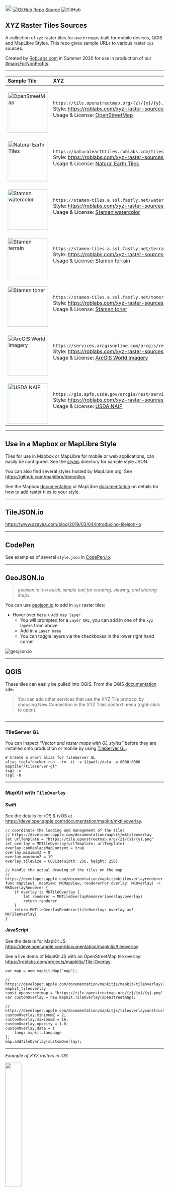 <!--
// https://jekyllrb.com/docs/configuration/environments/
jekyll.environment: development
jekyll.version: 3.9.3

TEST

* [index.md](https://RobLabs.com/xyz)
* [index.md](https://RobLabs.com/xyz-raster-sources)
* [readme.md](https://github.com/roblabs/xyz-raster-sources)

 -->

  <p><a href="https://roblabs.com"><img src="https://avatars.githubusercontent.com/u/118112" style="border-radius:4px" width="20" /></a>
<a href="https://github.com/roblabs/xyz-raster-sources"><img src="https://img.shields.io/github/stars/roblabs/xyz-raster-sources?label=Source&amp;style=social" alt="GitHub Repo Source" /></a>
<img src="https://img.shields.io/github/license/roblabs/xyz-raster-sources" alt="GitHub" /></p>

  <h2 id="xyz-raster-tiles-sources">XYZ Raster Tiles Sources</h2>

  <p>A collection of <code class="language-plaintext highlighter-rouge">xyz</code> raster tiles for use in maps built for mobile devices, QGIS and MapLibre Styles.  This repo gives sample URLs to various raster <code class="language-plaintext highlighter-rouge">xyz</code> sources.</p>

  <p>Created by <a href="https://roblabs.com">RobLabs.com</a> in Summer 2020 for use in production of our <a href="https://twitter.com/hashtag/mapsForNonProfits">#mapsForNonProfits</a>.</p>

  <hr />

  <table>
    <thead>
      <tr>
        <th style="text-align: left">Sample Tile <img width="150" /></th>
        <th style="text-align: left">XYZ <img width="200" /></th>
      </tr>
    </thead>
    <tbody>
      <tr>
        <td style="text-align: left"><br /><img width="128px" alt="OpenStreetMap" src="https://tile.openstreetmap.org/9/89/206.png" /></td>
        <td style="text-align: left"><code class="language-plaintext highlighter-rouge">https://tile.openstreetmap.org/{z}/{x}/{y}.png</code> <br /> Style:  <a href="https://roblabs.com/xyz-raster-sources/styles/openstreetmap.json" target="_blank">https://roblabs.com/xyz-raster-sources/styles/openstreetmap.json</a> <br /> Usage &amp; License: <a href="https://operations.osmfoundation.org/policies/tiles/" target="_blank">OpenStreetMap</a></td>
      </tr>
      <tr>
        <td style="text-align: left"><br /><img width="128px" alt="Natural Earth Tiles" src="https://naturalearthtiles.roblabs.com/tiles/natural_earth_2.raster/2/0/1.png" /></td>
        <td style="text-align: left"><code class="language-plaintext highlighter-rouge">https://naturalearthtiles.roblabs.com/tiles/natural_earth_cross_blended_hypso_shaded_relief.raster/{z}/{x}/{y}.png</code> <br /> Style:  <a href="https://roblabs.com/xyz-raster-sources/styles/naturalearthtiles.json" target="_blank">https://roblabs.com/xyz-raster-sources/styles/naturalearthtiles.json</a> <br /> Usage &amp; License: <a href="https://github.com/lukasmartinelli/naturalearthtiles#license" target="_blank">Natural Earth Tiles</a></td>
      </tr>
      <tr>
        <td style="text-align: left"><br /><img width="128px" alt="Stamen watercolor" src="https://stamen-tiles.a.ssl.fastly.net/watercolor/9/89/206.jpg" /></td>
        <td style="text-align: left"><code class="language-plaintext highlighter-rouge">https://stamen-tiles.a.ssl.fastly.net/watercolor/{z}/{x}/{y}.jpg</code> <br /> Style:  <a href="https://roblabs.com/xyz-raster-sources/styles/stamen-multi-rasters.json" target="_blank">https://roblabs.com/xyz-raster-sources/styles/stamen-multi-rasters.json</a> <br /> Usage &amp; License: <a href="http://maps.stamen.com/#watercolor/11/32.7134/-117.2059" target="_blank">Stamen watercolor</a></td>
      </tr>
      <tr>
        <td style="text-align: left"><br /><img width="128px" alt="Stamen terrain" src="https://stamen-tiles.a.ssl.fastly.net/terrain/9/89/206.jpg" /></td>
        <td style="text-align: left"><code class="language-plaintext highlighter-rouge">https://stamen-tiles.a.ssl.fastly.net/terrain/{z}/{x}/{y}.jpg</code> <br /> Style:  <a href="https://roblabs.com/xyz-raster-sources/styles/stamen-multi-rasters.json" target="_blank">https://roblabs.com/xyz-raster-sources/styles/stamen-multi-rasters.json</a> <br /> Usage &amp; License: <a href="http://maps.stamen.com/#terrain/11/32.7134/-117.2059" target="_blank">Stamen terrain</a></td>
      </tr>
      <tr>
        <td style="text-align: left"><br /><img width="128px" alt="Stamen toner" src="https://stamen-tiles.a.ssl.fastly.net/toner/9/89/206.png" /></td>
        <td style="text-align: left"><code class="language-plaintext highlighter-rouge">https://stamen-tiles.a.ssl.fastly.net/toner/{z}/{x}/{y}.png</code> <br /> Style:  <a href="https://roblabs.com/xyz-raster-sources/styles/stamen-multi-rasters.json" target="_blank">https://roblabs.com/xyz-raster-sources/styles/stamen-multi-rasters.json</a> <br /> Usage &amp; License: <a href="http://maps.stamen.com/#toner/11/32.7134/-117.2059" target="_blank">Stamen toner</a></td>
      </tr>
      <tr>
        <td style="text-align: left"><br /><img width="128px" alt="ArcGIS World Imagery" src="https://services.arcgisonline.com/arcgis/rest/services/World_Imagery/MapServer/tile/9/206/89" /></td>
        <td style="text-align: left"><code class="language-plaintext highlighter-rouge">https://services.arcgisonline.com/arcgis/rest/services/World_Imagery/MapServer/tile/{z}/{y}/{x}</code> <br /> Style:  <a href="https://roblabs.com/xyz-raster-sources/styles/arcgis-world-imagery.json" target="_blank">https://roblabs.com/xyz-raster-sources/styles/arcgis-world-imagery.json</a> <br /> Usage &amp; License: <a href="https://services.arcgisonline.com/ArcGIS/rest/services/World_Imagery/MapServer" target="_blank">ArcGIS World Imagery</a></td>
      </tr>
      <tr>
        <td style="text-align: left"><br /><img width="128px" alt="USDA NAIP" src="https://gis.apfo.usda.gov/arcgis/rest/services/NAIP/USDA_CONUS_PRIME/ImageServer/tile/9/206/89" /></td>
        <td style="text-align: left"><code class="language-plaintext highlighter-rouge">https://gis.apfo.usda.gov/arcgis/rest/services/NAIP/USDA_CONUS_PRIME/ImageServer/tile/{z}/{y}/{x}</code> <br /> Style:  <a href="https://roblabs.com/xyz-raster-sources/styles/usda-naip.json" target="_blank">https://roblabs.com/xyz-raster-sources/styles/usda-naip.json</a> <br /> Usage &amp; License: <a href="https://gis.apfo.usda.gov/arcgis/rest/services/NAIP/USDA_CONUS_PRIME/ImageServer" target="_blank">USDA NAIP</a></td>
      </tr>
    </tbody>
  </table>

  <hr />

  <h2 id="use-in-a-mapbox-or-maplibre-style">Use in a Mapbox or MapLibre Style</h2>

  <p>Tiles for use in Mapbox or MapLibre for mobile or web applications, can easily be configured.  See the <a href="styles" target="blank">styles</a> directory for sample style JSON.</p>

  <p>You can also find several styles hosted by MapLibre.org.  See <a href="https://github.com/maplibre/demotiles">https://github.com/maplibre/demotiles</a>.</p>

  <p>See the Mapbox <a href="https://docs.mapbox.com/mapbox-gl-js/style-spec/sources/#raster">documentation</a> or MapLibre <a href="https://maplibre.org/maplibre-gl-js-docs/example/map-tiles/">documentation</a> on details for how to add raster tiles to your style.</p>

  <hr />

  <h2 id="tilejsonio">TileJSON.io</h2>

  <p><a href="https://www.azavea.com/blog/2019/03/04/introducing-tilejson-io">https://www.azavea.com/blog/2019/03/04/introducing-tilejson-io</a></p>

  <hr />

  <h2 id="codepen">CodePen</h2>

  <p>See examples of several <code class="language-plaintext highlighter-rouge">style.json</code> in <a href="https://codepen.io/roblabs/pen/JjXXMLz">CodePen.io</a>.</p>

  <hr />

  <h2 id="geojsonio">GeoJSON.io</h2>

  <blockquote>
    <p><em>geojson.io is a quick, simple tool for creating, viewing, and sharing maps.</em></p>
  </blockquote>

  <p>You can use <a href="https://geojson.io">geojson.io</a> to add in <code class="language-plaintext highlighter-rouge">xyz</code> raster tiles:</p>

  <ul>
    <li>Hover over <code class="language-plaintext highlighter-rouge">Meta</code> &gt; <code class="language-plaintext highlighter-rouge">Add map layer</code>
      <ul>
        <li>You will prompted for a <code class="language-plaintext highlighter-rouge">Layer URL</code>, you can add in one of the <code class="language-plaintext highlighter-rouge">xyz</code> layers from above</li>
        <li>Add in a <code class="language-plaintext highlighter-rouge">Layer name</code></li>
        <li>You can toggle layers via the checkboxes in the lower right hand corner</li>
      </ul>
    </li>
  </ul>

  <p><img src="https://user-images.githubusercontent.com/118112/89742168-624ffb80-da4c-11ea-9a9f-8a8e6ce786b0.gif" alt="geojson.io" /></p>

  <hr />

  <h2 id="qgis">QGIS</h2>

  <p>These tiles can easily be pulled into QGIS.  From the QGIS <a href="https://docs.qgis.org/3.10/en/docs/user_manual/managing_data_source/opening_data.html#using-xyz-tile-services">documentation</a> site:</p>

  <blockquote>
    <p>You can add other services that use the XYZ Tile protocol by choosing New Connection in the XYZ Tiles context menu (right-click to open).</p>
  </blockquote>

  <p><img src="https://docs.qgis.org/3.10/en/_images/xyz_tiles_dialog_osm.png" alt="" /></p>

  <hr />

  <h3 id="tileserver-gl">TileServer GL</h3>

  <p>You can inspect <em>“Vector and raster maps with GL styles”</em> before they are installed onto production or  mobile by using <a href="https://maptiler-tileserver.readthedocs.io">TileServer GL</a>.</p>

  <div class="language-bash highlighter-rouge"><div class="highlight"><pre class="highlight"><code><span class="c"># Create a short alias for TileServer GL</span>
<span class="nb">alias </span><span class="nv">tsgl</span><span class="o">=</span><span class="s2">"docker run --rm -it -v </span><span class="si">$(</span><span class="nb">pwd</span><span class="si">)</span><span class="s2">:/data -p 8080:8080 maptiler/tileserver-gl"</span>
tsgl <span class="nt">-v</span>
tsgl <span class="nt">-h</span>
</code></pre></div>  </div>
  <hr />

  <h3 id="mapkit-with-tileoverlay">MapKit with <code class="language-plaintext highlighter-rouge">TileOverlay</code></h3>

  <h4 id="swift">Swift</h4>

  <p>See the details for iOS &amp; tvOS at <a href="https://developer.apple.com/documentation/mapkit/mktileoverlay">https://developer.apple.com/documentation/mapkit/mktileoverlay</a>.</p>

  <pre><code class="language-Swift">// coordinate the loading and management of the tiles
// https://developer.apple.com/documentation/mapkit/mktileoverlay
let urlTemplate = "https://tile.openstreetmap.org/{z}/{x}/{y}.png"
let overlay = MKTileOverlay(urlTemplate: urlTemplate)
overlay.canReplaceMapContent = true
overlay.minimumZ = 8
overlay.maximumZ = 19
overlay.tileSize = CGSize(width: 256, height: 256)

// handle the actual drawing of the tiles on the map
// https://developer.apple.com/documentation/mapkit/mktileoverlayrenderer
func mapView(_ mapView: MKMapView, rendererFor overlay: MKOverlay) -&gt; MKOverlayRenderer {
    if overlay is MKTileOverlay {
        let renderer = MKTileOverlayRenderer(overlay:overlay)
        return renderer
    }
    return MKTileOverlayRenderer(tileOverlay: overlay as! MKTileOverlay)
}
</code></pre>

  <h4 id="javascript">JavaScript</h4>

  <p>See the details for MapKit JS: <a href="https://developer.apple.com/documentation/mapkitjs/tileoverlay">https://developer.apple.com/documentation/mapkitjs/tileoverlay</a></p>

  <p>See a live demo of MapKit JS with an OpenStreetMap tile overlay: <a href="https://roblabs.com/projects/mapkitjs/Tile-Overlay">https://roblabs.com/projects/mapkitjs/Tile-Overlay</a>.</p>

  <pre><code class="language-JavaScript">var map = new mapkit.Map("map");

// https://developer.apple.com/documentation/mapkitjs/mapkit/tileoverlay/2974035-mapkit_tileoverlay
const openstreetmap = "https://tile.openstreetmap.org/{z}/{x}/{y}.png"
var customOverlay = new mapkit.TileOverlay(openstreetmap);

// https://developer.apple.com/documentation/mapkitjs/tileoverlayconstructoroptions
customOverlay.minimumZ = 2;
customOverlay.maximumZ = 16;
customOverlay.opacity = 1.0;
customOverlay.data = {
    lang: mapkit.language
};
map.addTileOverlay(customOverlay);
</code></pre>

  <hr />

  <p><em>Example of XYZ rasters in iOS</em></p>

  <p><img src="https://user-images.githubusercontent.com/118112/135372760-578dfe9a-4688-4fb1-a69f-58f05de34225.gif" width="31.8%" /></p>

</div>
